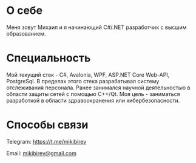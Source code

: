 # О себе
Меня зовут Михаил и я начинающий C#/.NET разработчик с высшим образованием.
# Специальность
Мой текущий стек - C#, Avalonia, WPF, ASP.NET Core Web-API, PostgreSql. В пределах этого стека разрабатывал систему отслеживания персонала. Ранее занимался научной деятельностью в области защиты сетей с помощью C++/Qt. Моя цель - заниматься разработкой в области здравоохранения или кибербезопасности.
# Способы связи
Telegram: https://t.me/mikibirev

Email: mikibirev@gmail.com
